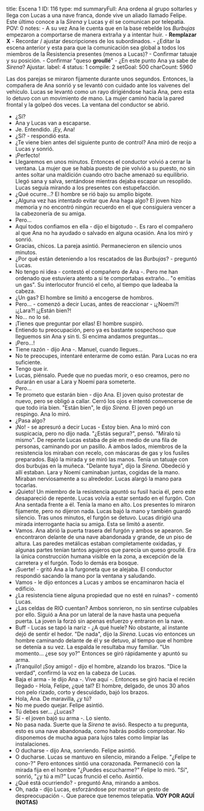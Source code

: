 title:          Escena 1
ID:             116
type:           md
summaryFull:    Ana ordena al grupo soltarles y llega con Lucas a una nave franca, donde vive un aliado llamado Felipe. Este último conoce a la *Sirena* y Lucas y él se comunican por telepatía.
POV:            0
notes:          - A su vez Ana le cuenta que en la base rebelde los *Burbujas* empezaron a comportarse de manera extraña y a intentar huir.
                - **Remplazar X**
                - Recordar / ajustar descripciones de los subordinados.
                - ¿Editar la escena anterior y esta para que la comunicación sea global a todos los miembros de la Resistencia presentes (menos a Lucas)?
                - Confirmar tatuaje y su posición.
                - Confirmar "queso **groullé**"
                - ¿En este punto Ana ya sabe de *Sirena*? Ajustar.
label:          4
status:         1
compile:        2
setGoal:        500
charCount:      5960


Las dos parejas se miraron fijamente durante unos segundos.
Entonces, la compañera de Ana sonrió y se levantó con cuidado ante los vaivenes del vehículo.
Lucas se levantó como un rayo dirigiéndose hacia Ana, pero esta lo detuvo con un movimiento de mano.
La mujer caminó hacia la pared frontal y la golpeó dos veces. La ventana del conductor se abrió.
- ¿Sí?
- Ana y Lucas van a escaparse.
- Je. Entendido. ¡Ey, Ana!
- ¿Sí? - respondió esta.
- ¿Te viene bien antes del siguiente punto de control?
Ana miró de reojo a Lucas y sonrió.
- ¡Perfecto!
- Llegaremos en unos minutos.
Entonces el conductor volvió a cerrar la ventana.
La mujer que se había puesto de pie volvió a su puesto, no sin antes soltar una maldición cuando otro bache amenazó su equilibrio. Llegó sana y salva, sentándose mientras dejaba escapar un resoplido.
Lucas seguía mirando a los presentes con estupefacción.
- ¿Qué ocurre...?
El hombre se rió bajo su amplio bigote.
- ¿Alguna vez has intentado evitar que Ana haga algo?
El joven hizo memoria y no encontró ningún recuerdo en el que consiguiera vencer a la cabezonería de su amiga.
- Pero...
- Aquí todos confiamos en ella - dijo el bigotudo -. Es raro el compañero al que Ana no ha ayudado o salvado en alguna ocasión.
Ana los miró y sonrió.
- Gracias, chicos.
La pareja asintió.
Permanecieron en silencio unos minutos.
- ¿Por qué están deteniendo a los rescatados de las *Burbujas*? - preguntó Lucas.
- No tengo ni idea - contestó el compañero de Ana -. Pero me han ordenado que estuviera atento a si te comportabas extraño... "o emitías un gas".
Su interlocutor frunció el ceño, al tiempo que ladeaba la cabeza.
- ¿Un gas?
El hombre se limitó a encogerse de hombros.
- Pero... - comenzó a decir Lucas, antes de reaccionar - ¡¿Noemí?! ¡¿Lara?! ¡¿Están bien?!
- No... no lo sé.
- ¡Tienes que preguntar por ellas!
El hombre suspiró.
- Entiendo tu preocupación, pero ya es bastante sospechoso que lleguemos sin Ana y sin ti. Si encima andamos preguntas...
- ¡Pero...!
- Tiene razón - dijo Ana -. Manuel, cuando llegues...
- No te preocupes, intentaré enterarme de como están.
Para Lucas no era suficiente.
- Tengo que ir.
- Lucas, piénsalo. Puede que no puedas morir, o eso creamos, pero no durarán en usar a Lara y Noemí para someterte.
- Pero...
- Te prometo que estarán bien - dijo Ana.
El joven quiso protestar de nuevo, pero se obligó a callar. Cerró los ojos e intentó convencerse de que todo iría bien.
"Están bien", le dijo *Sirena*.
El joven pegó un respingo. Ana lo miró.
- ¿Pasa algo?
- ¡No! - se apresuró a decir Lucas - Estoy bien.
Ana lo miró con suspicacia, pero no dijo nada.
"¿Estás segura?", pensó.
"Míralo tú mismo".
De repente Lucas estaba de pie en medio de una fila de personas, caminando por un pasillo. A ambos lados, miembros de la resistencia los miraban con recelo, con máscaras de gas y los fusiles preparados.
Bajó la mirada y se miró las manos. Tenía un tatuaje con dos burbujas en la muñeca.
"Delante tuya", dijo la *Sirena*.
Obedeció y allí estaban. Lara y Noemí caminaban juntas, cogidas de la mano. Miraban nerviosamente a su alrededor.
Lucas alargó la mano para tocarlas.
- ¡Quieto!
Un miembro de la resistencia apuntó su fusil hacia él, pero este desapareció de repente.
Lucas volvía a estar sentado en el furgón. Con Ana sentada frente a él.
Tenía la mano en alto.
Los presentes lo miraron fijamente, pero no dijeron nada.
Lucas bajó la mano y también guardó silencio.
Tras unos minutos, el furgón se detuvo.
Lucas dirigió una mirada interrogante hacia su amiga. Esta se limitó a asentir.
- Vamos.
Ana abrió la puerta trasera del furgón y ambos se apearon.
Se encontraron delante de una nave abandonada y grande, de un piso de altura. Las paredes metálicas estaban completamente oxidadas, y algunas partes tenían tantos agujeros que parecía un queso groullé. Era la única construcción humana visible en la zona, a excepción de la carretera y el furgón. Todo lo demás era bosque.
- ¡Suerte! - gritó Ana a la furgoneta que se alejaba.
El conductor respondió sacando la mano por la ventana y saludando.
- Vamos - le dijo entonces a Lucas y ambos se encaminaron hacia el edificio. 
- ¿La resistencia tiene alguna propiedad que no esté en ruinas? - comentó Lucas.
- ¿Las celdas de RIO cuentan?
Ambos sonrieron, no sin sentirse culpables por ello.
Siguió a Ana por un lateral de la nave hasta una pequeña puerta. La joven la forzó sin apenas esfuerzo y entraron en la nave.
- Buff - Lucas se tapó la nariz - ¿A qué huele?
No obstante, al instante dejó de sentir el hedor.
"De nada", dijo la *Sirena*.
Lucas vio entonces un hombre caminando delante de él y se detuvo, al tiempo que el hombre se detenía a su vez. La espalda le resultaba muy familiar.
"Un momento... ¿ese soy yo?"
Entonces se giró rápidamente y apuntó su arma.
- ¡Tranquilo! ¡Soy amigo! - dijo el hombre, alzando los brazos.
"Dice la verdad", confirmó la voz en la cabeza de Lucas.
- Baja el arma - le dijo Ana -. Vive aquí -. Entonces se giró hacia el recién llegado - Hola, Felipe, ¿qué tal?
El hombre, delgado, de unos 30 años con pelo rizado, corto y descuidado, bajó los brazos.
- Hola, Ana. De maravilla, ¿y tú?
- No me puedo quejar.
Felipe asintió.
- Tú debes ser... ¿Lucas?
- Sí - el joven bajó su arma -. Lo siento.
- No pasa nada. Suerte que la *Sirena* te avisó. Respecto a tu pregunta, esto es una nave abandonada, como habrás podido comprobar. No disponemos de mucha agua para lujos tales como limpiar las instalaciones.
- O ducharse - dijo Ana, sonriendo.
Felipe asintió.
- O ducharse.
Lucas se mantuvo en silencio, mirando a Felipe.
"¿Felipe te cono-?" Pero entonces sintió una corazonada. Permaneció con la mirada fija en el hombre "¿Puedes escucharme?"
Felipe lo miró.
"Sí", sonrió, "¿y tú a mí?"
Lucas frunció el ceño. Asintió.
- ¿Qué está ocurriendo? - preguntó Ana, mirando a ambos.
- Oh, nada - dijo Lucas, esforzándose por mostrar un gesto de despreocupación -. Que parece que tenemos telepatía.
**VOY POR AQUÍ (NOTAS)**